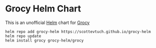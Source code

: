 
# Grocy Helm Chart

This is an unofficial [Helm](https://helm.sh/) chart for [Grocy](https://grocy.info/)

```
helm repo add grocy-helm https://scottevtuch.github.io/grocy-helm
helm repo update
helm install grocy grocy-helm/grocy
```
